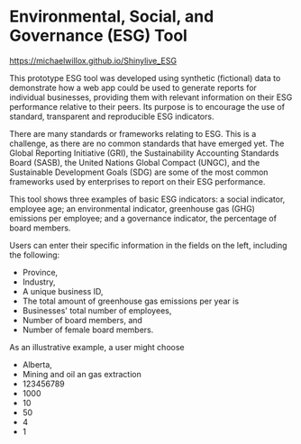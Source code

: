 # Environmental, Social, and Governance (ESG) Tool

<https://michaelwillox.github.io/Shinylive_ESG>

This prototype ESG tool was developed using synthetic (fictional) data to demonstrate how a web app could be used to generate reports for individual businesses, providing them with relevant information on their ESG performance relative to their peers. Its purpose is to encourage the use of standard, transparent and reproducible ESG indicators.

There are many standards or frameworks relating to ESG. This is a challenge, as there are no common standards that have emerged yet. The Global Reporting Initiative (GRI), the Sustainability Accounting Standards Board (SASB), the United Nations Global Compact (UNGC), and the Sustainable Development Goals (SDG) are some of the most common frameworks used by enterprises to report on their ESG performance. 

This tool shows three examples of basic ESG indicators: a social indicator, employee age; an environmental indicator, 
greenhouse gas (GHG) emissions per employee; and a governance indicator, the percentage of board members.

Users can enter their specific information in the fields on the left, including the following:

 - Province,
 - Industry,
 - A unique business ID,
 - The total amount of greenhouse gas emissions per year is
 - Businesses' total number of employees,
 - Number of board members, and
 - Number of female board members.
 
 As an illustrative example, a user might choose

 - Alberta,
 - Mining and oil an gas extraction
 - 123456789
 - 1000
 - 10
 - 50
 - 4
 - 1


